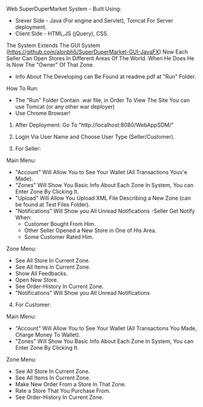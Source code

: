 Web SuperDuperMarket System - Built Using:

- Srever Side - Java (For engine and Servlet), Tomcat For Server deployment.
- Client Side - HTML,JS (jQuery), CSS.

The System Extends The GUI System (https://github.com/alonbh5/SuperDuperMarket-GUI-JavaFX) 
Now Each Seller Can Open Stores In Different Areas Of The World. When He Does He Is Now The "Owner" Of That Zone.
* Info About The Developing can Be Found at readme.pdf at "Run" Folder.

How To Run:

* The "Run" Folder Contain .war file, in Order To View The Site You can use Tomcat (or any other war deployer)
* Use Chrome Browser! 

1. After Deployment: Go To "http://localhost:8080/WebAppSDM/"
2. Login Via User Name and Choose User Type (Seller/Customer).

3. For Seller:

Main Menu: 
* "Account" Will Allow You to See Your Wallet (All Transactions Youv'e Made).
* "Zones" Will Show You Basic Info About Each Zone In System, You can Enter Zone By Clicking It.
* "Upload" Will Allow You Upload XML File Describing a New Zone (can be found at Test Files Folder).
* "Notifications" Will Show you All Unread Notifications 
  -Seller Get Notify When:
  - Customer Bought From Him.
  - Other Seller Opened a New Store in One of His Area.
  - Some Customer Rated Him.
  
Zone Menu:
* See All Store In Current Zone.
* See All Items In Current Zone.
* Show All Feedbacks.
* Open New Store.
* See Order-History In Current Zone.
* "Notifications" Will Show you All Unread Notifications 

4. For Customer:

Main Menu: 
* "Account" Will Allow You to See Your Wallet (All Transactions You Made, Charge Money To Wallet).
* "Zones" Will Show You Basic Info About Each Zone In System, You can Enter Zone By Clicking It.

Zone Menu:
* See All Store In Current Zone.
* See All Items In Current Zone.
* Make New Order From a Store In That Zone.
* Rate a Store That You Purchase From.
* See Order-History In Current Zone.



